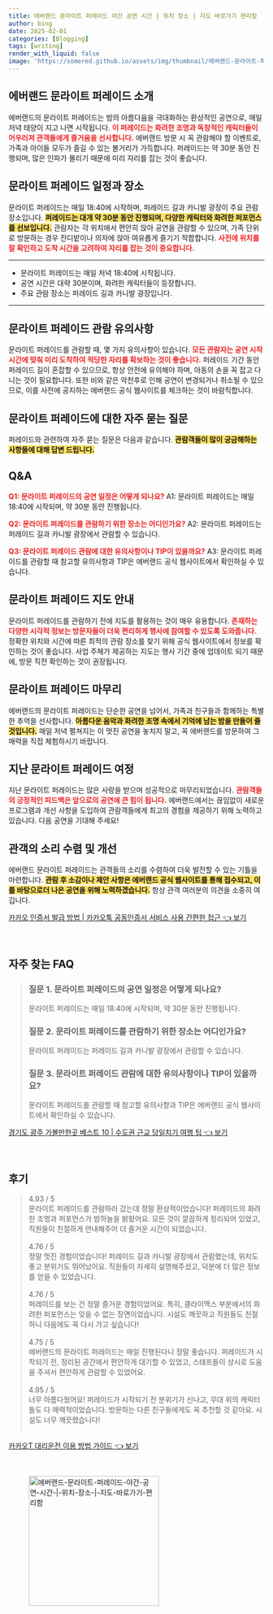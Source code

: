 ```yaml
---
title: 에버랜드 문라이트 퍼레이드 야간 공연 시간 | 위치 장소 | 지도 바로가기 편리함
author: bing
date: 2025-02-01
categories: [Blogging]
tags: [writing]
render_with_liquid: false
image: 'https://somered.github.io/assets/img/thumbnail/에버랜드-문라이트-퍼레이드-야간-공연-시간-|-위치-장소-|-지도-바로가기-편리함.webp'
---
```



<h2 id='에버랜드_퍼레이드_소개'>에버랜드 문라이트 퍼레이드 소개</h2>

<p>에버랜드의 문라이트 퍼레이드는 밤의 아름다움을 극대화하는 환상적인 공연으로, 매일 저녁 태양이 지고 나면 시작됩니다. <b><span style="color: #ee2323;">이 퍼레이드는 화려한 조명과 독창적인 캐릭터들이 어우러져 관객들에게 즐거움을 선사합니다.</span></b> 에버랜드 방문 시 꼭 관람해야 할 이벤트로, 가족과 아이들 모두가 즐길 수 있는 볼거리가 가득합니다. 퍼레이드는 약 30분 동안 진행되며, 많은 인파가 몰리기 때문에 미리 자리를 잡는 것이 좋습니다.</p>

<h2 id='퍼레이드_일정과_장소'>문라이트 퍼레이드 일정과 장소</h2>

<p>문라이트 퍼레이드는 매일 18:40에 시작하며, 퍼레이드 길과 카니발 광장이 주요 관람 장소입니다. <b><span style="background-color: #ffe066;">퍼레이드는 대개 약 30분 동안 진행되며, 다양한 캐릭터와 화려한 퍼포먼스를 선보입니다.</span></b> 관람자는 각 위치에서 편안히 앉아 공연을 관람할 수 있으며, 가족 단위로 방문하는 경우 잔디밭이나 의자에 앉아 여유롭게 즐기기 적합합니다. <b><span style="color: #ee2323;">사전에 위치를 잘 확인하고 도착 시간을 고려하여 자리를 잡는 것이 중요합니다.</span></b></p>

<hr />

<ul>
    <li>문라이트 퍼레이드는 매일 저녁 18:40에 시작됩니다.</li>
    <li>공연 시간은 대략 30분이며, 화려한 캐릭터들이 등장합니다.</li>
    <li>주요 관람 장소는 퍼레이드 길과 카니발 광장입니다.</li>
</ul>

<hr />

<h2 id='유의사항'>문라이트 퍼레이드 관람 유의사항</h2>

<p>문라이트 퍼레이드를 관람할 때, 몇 가지 유의사항이 있습니다. <b><span style="color: #ee2323;">모든 관람자는 공연 시작 시간에 맞춰 미리 도착하여 적당한 자리를 확보하는 것이 좋습니다.</span></b> 퍼레이드 기간 동안 퍼레이드 길이 혼잡할 수 있으므로, 항상 안전에 유의해야 하며, 아동의 손을 꼭 잡고 다니는 것이 필요합니다. 또한 비와 같은 악천후로 인해 공연이 변경되거나 취소될 수 있으므로, 이를 사전에 공지하는 에버랜드 공식 웹사이트를 체크하는 것이 바람직합니다.</p>

<h2 id='자주_묻는_질문'>문라이트 퍼레이드에 대한 자주 묻는 질문</h2>

<p>퍼레이드와 관련하여 자주 묻는 질문은 다음과 같습니다. <b><span style="background-color: #ffe066;">관람객들이 많이 궁금해하는 사항들에 대해 답변 드립니다.</span></b></p>

<h2 id='QNA'>Q&A</h2>

<p><b><span style="color: #ee2323;">Q1: 문라이트 퍼레이드의 공연 일정은 어떻게 되나요?</span></b> A1: 문라이트 퍼레이드는 매일 18:40에 시작되며, 약 30분 동안 진행됩니다.</p>

<p><b><span style="color: #ee2323;">Q2: 문라이트 퍼레이드를 관람하기 위한 장소는 어디인가요?</span></b> A2: 문라이트 퍼레이드는 퍼레이드 길과 카니발 광장에서 관람할 수 있습니다.</p>

<p><b><span style="color: #ee2323;">Q3: 문라이트 퍼레이드 관람에 대한 유의사항이나 TIP이 있을까요?</span></b> A3: 문라이트 퍼레이드를 관람할 때 참고할 유의사항과 TIP은 에버랜드 공식 웹사이트에서 확인하실 수 있습니다.</p>

<h2 id='퍼레이드_맵'>문라이트 퍼레이드 지도 안내</h2>

<p>문라이트 퍼레이드를 관람하기 전에 지도를 활용하는 것이 매우 유용합니다. <b><span style="color: #ee2323;">존재하는 다양한 시각적 정보는 방문자들이 더욱 편리하게 행사에 참여할 수 있도록 도와줍니다.</span></b> 정확한 위치와 시간에 따른 최적의 관람 장소를 찾기 위해 공식 웹사이트에서 정보를 확인하는 것이 좋습니다. 사업 주체가 제공하는 지도는 행사 기간 중에 업데이트 되기 때문에, 방문 직전 확인하는 것이 권장됩니다.</p>

<h2 id='마무리'>문라이트 퍼레이드 마무리</h2>

<p>에버랜드의 문라이트 퍼레이드는 단순한 공연을 넘어서, 가족과 친구들과 함께하는 특별한 추억을 선사합니다. <b><span style="background-color: #ffe066;">아름다운 음악과 화려한 조명 속에서 기억에 남는 밤을 만들어 줄 것입니다.</span></b> 매일 저녁 펼쳐지는 이 멋진 공연을 놓치지 말고, 꼭 에버랜드를 방문하여 그 매력을 직접 체험하시기 바랍니다.</p>

<h2 id='지난_퍼레이드'>지난 문라이트 퍼레이드 여정</h2>

<p>지난 문라이트 퍼레이드는 많은 사랑을 받으며 성공적으로 마무리되었습니다. <b><span style="color: #ee2323;">관람객들의 긍정적인 피드백은 앞으로의 공연에 큰 힘이 됩니다.</span></b> 에버랜드에서는 끊임없이 새로운 프로그램과 개선 사항을 도입하여 관람객들에게 최고의 경험을 제공하기 위해 노력하고 있습니다. 다음 공연을 기대해 주세요!</p>

<h2 id='수렴'>관객의 소리 수렴 및 개선</h2>

<p>에버랜드 문라이트 퍼레이드는 관객들의 소리를 수렴하여 더욱 발전할 수 있는 기틀을 마련합니다. <b><span style="background-color: #ffe066;">관람 후 소감이나 제안 사항은 에버랜드 공식 웹사이트를 통해 접수되고, 이를 바탕으로더 나은 공연을 위해 노력하겠습니다.</span></b> 항상 관객 여러분의 의견을 소중히 여깁니다.</p>


<p><a class="click-button" title="카카오 인증서 발급 방법 | 카카오톡 공동인증서 서비스 사용 간편한 접근" href="https://somered.github.io/posts/%EC%B9%B4%EC%B9%B4%EC%98%A4-%EC%9D%B8%EC%A6%9D%EC%84%9C-%EB%B0%9C%EA%B8%89-%EB%B0%A9%EB%B2%95-%EC%B9%B4%EC%B9%B4%EC%98%A4%ED%86%A1-%EA%B3%B5%EB%8F%99%EC%9D%B8%EC%A6%9D%EC%84%9C-%EC%84%9C%EB%B9%84%EC%8A%A4-%EC%82%AC%EC%9A%A9-%EA%B0%84%ED%8E%B8%ED%95%9C-%EC%A0%91%EA%B7%BC/" rel="dofollow">카카오 인증서 발급 방법 | 카카오톡 공동인증서 서비스 사용 간편한 접근 👈 보기</a></p><br>
<h2 id='자주_찾는_FAQ'>자주 찾는 FAQ</h2>
<div itemscope="" itemtype="https://schema.org/FAQPage"> 
<blockquote> 
<div itemscope="" itemprop="mainEntity" itemtype="https://schema.org/Question"> 
<h3 itemprop="name">질문 1. 문라이트 퍼레이드의 공연 일정은 어떻게 되나요?</h3> 
<div itemscope="" itemprop="acceptedAnswer" itemtype="https://schema.org/Answer"> 
<span itemprop="text"> 
<p>문라이트 퍼레이드는 매일 18:40에 시작되며, 약 30분 동안 진행됩니다.</p> 
</span> 
</div> 
</div> 

<div itemscope="" itemprop="mainEntity" itemtype="https://schema.org/Question"> 
<h3 itemprop="name">질문 2. 문라이트 퍼레이드를 관람하기 위한 장소는 어디인가요?</h3> 
<div itemscope="" itemprop="acceptedAnswer" itemtype="https://schema.org/Answer"> 
<span itemprop="text"> 
<p>문라이트 퍼레이드는 퍼레이드 길과 카니발 광장에서 관람할 수 있습니다.</p> 
</span> 
</div> 
</div> 

<div itemscope="" itemprop="mainEntity" itemtype="https://schema.org/Question"> 
<h3 itemprop="name">질문 3. 문라이트 퍼레이드 관람에 대한 유의사항이나 TIP이 있을까요?</h3> 
<div itemscope="" itemprop="acceptedAnswer" itemtype="https://schema.org/Answer"> 
<span itemprop="text"> 
<p>문라이트 퍼레이드를 관람할 때 참고할 유의사항과 TIP은 에버랜드 공식 웹사이트에서 확인하실 수 있습니다.</p> 
</span> 
</div> 
</div> 
</blockquote> 
</div>
<p><a class="click-button" title="경기도 광주 가볼만한곳 베스트 10 | 수도권 근교 당일치기 여행 팁" href="https://somered.github.io/posts/%EA%B2%BD%EA%B8%B0%EB%8F%84-%EA%B4%91%EC%A3%BC-%EA%B0%80%EB%B3%BC%EB%A7%8C%ED%95%9C%EA%B3%B3-%EB%B2%A0%EC%8A%A4%ED%8A%B8-10-%EC%88%98%EB%8F%84%EA%B6%8C-%EA%B7%BC%EA%B5%90-%EB%8B%B9%EC%9D%BC%EC%B9%98%EA%B8%B0-%EC%97%AC%ED%96%89-%ED%8C%81/" rel="dofollow">경기도 광주 가볼만한곳 베스트 10 | 수도권 근교 당일치기 여행 팁 👈 보기</a></p><br>
<h2 id='후기'>후기</h2>
<div itemscope itemtype="https://schema.org/Product">
  <blockquote>
  <div itemprop="review" itemscope itemtype="https://schema.org/Review">
      <div itemprop="reviewRating" itemscope itemtype="https://schema.org/Rating"> <span itemprop="ratingValue">4.93</span> / <span itemprop="bestRating">5</span> </div>
      <span itemprop="reviewBody">문라이트 퍼레이드를 관람하러 갔는데 정말 환상적이었습니다! 퍼레이드의 화려한 조명과 퍼포먼스가 밤하늘을 밝혔어요. 모든 것이 깔끔하게 정리되어 있었고, 직원들이 친절하게 안내해주어 더 즐거운 시간이 되었습니다.</span>
  </div>
  <br>
  <div itemprop="review" itemscope itemtype="https://schema.org/Review">
      <div itemprop="reviewRating" itemscope itemtype="https://schema.org/Rating"> <span itemprop="ratingValue">4.76</span> / <span itemprop="bestRating">5</span> </div>
      <span itemprop="reviewBody">정말 멋진 경험이었습니다! 퍼레이드 길과 카니발 광장에서 관람했는데, 위치도 좋고 분위기도 뛰어났어요. 직원들이 자세히 설명해주셨고, 덕분에 더 많은 정보를 얻을 수 있었습니다.</span>
  </div>
  <br>
  <div itemprop="review" itemscope itemtype="https://schema.org/Review">
      <div itemprop="reviewRating" itemscope itemtype="https://schema.org/Rating"> <span itemprop="ratingValue">4.76</span> / <span itemprop="bestRating">5</span> </div>
      <span itemprop="reviewBody">퍼레이드를 보는 건 정말 즐거운 경험이었어요. 특히, 클라이맥스 부분에서의 화려한 퍼포먼스는 잊을 수 없는 장면이었습니다. 시설도 깨끗하고 직원들도 친절하니 다음에도 꼭 다시 가고 싶습니다!</span>
  </div>
  <br>
  <div itemprop="review" itemscope itemtype="https://schema.org/Review">
      <div itemprop="reviewRating" itemscope itemtype="https://schema.org/Rating"> <span itemprop="ratingValue">4.75</span> / <span itemprop="bestRating">5</span> </div>
      <span itemprop="reviewBody">에버랜드의 문라이트 퍼레이드는 매일 진행된다니 정말 좋습니다. 퍼레이드가 시작되기 전, 정리된 공간에서 편안하게 대기할 수 있었고, 스태프들이 상시로 도움을 주셔서 편안하게 관람할 수 있었어요.</span>
  </div>
  <br>
  <div itemprop="review" itemscope itemtype="https://schema.org/Review">
      <div itemprop="reviewRating" itemscope itemtype="https://schema.org/Rating"> <span itemprop="ratingValue">4.95</span> / <span itemprop="bestRating">5</span> </div>
      <span itemprop="reviewBody">너무 아름다웠어요! 퍼레이드가 시작되기 전 분위기가 신나고, 무대 위의 캐릭터들도 다 매력적이었습니다. 방문하는 다른 친구들에게도 꼭 추천할 것 같아요. 시설도 너무 깨끗했습니다!</span>
  </div>
  <br>
  </blockquote>
</div>
<p><a class="click-button" title="카카오T 대리운전 이용 방법 가이드" href="https://somered.github.io/posts/%EC%B9%B4%EC%B9%B4%EC%98%A4T-%EB%8C%80%EB%A6%AC%EC%9A%B4%EC%A0%84-%EC%9D%B4%EC%9A%A9-%EB%B0%A9%EB%B2%95-%EA%B0%80%EC%9D%B4%EB%93%9C/" rel="dofollow">카카오T 대리운전 이용 방법 가이드 👈 보기</a></p><br>
<figure class="image"><img src="https://somered.github.io/assets/img/thumbnail/에버랜드-문라이트-퍼레이드-야간-공연-시간-|-위치-장소-|-지도-바로가기-편리함.webp" alt="에버랜드-문라이트-퍼레이드-야간-공연-시간-|-위치-장소-|-지도-바로가기-편리함" width="256" height="256"></figure>